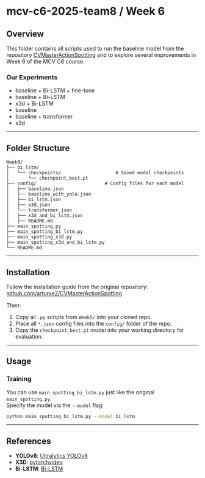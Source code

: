 # mcv-c6-2025-team8 / Week 6

## Overview

This folder contains all scripts used to run the baseline model from the repository [CVMasterActionSpotting](https://github.com/arturxe2/CVMasterActionSpotting.git) and to explore several improvements in Week 6 of the MCV C6 course.

### Our Experiments
- baseline + Bi-LSTM + fine-tune
- baseline + Bi-LSTM
- x3d + Bi-LSTM
- baseline
- baseline + transformer
- x3d
  
---

## Folder Structure

```
Week6/
├── bi_lstm/
│   └── checkpoints/                    # Saved model checkpoints
│       └── checkpoint_best.pt
├── config/                         # Config files for each model
│   ├── baseline.json
│   ├── baseline_with_yolo.json
│   ├── bi_lstm.json
│   ├── x3d.json
│   └── transformer.json
│   ├── x3d_and_bi_lstm.json
│   ├── README.md
├── main_spotting.py
├── main_spotting_bi_lstm.py
├── main_spotting_x3d.py
├── main_spotting_x3d_and_bi_lstm.py
└── README.md
```

---

## Installation

Follow the installation guide from the original repository:  
[github.com/arturxe2/CVMasterActionSpotting](https://github.com/arturxe2/CVMasterActionSpotting.git)

Then:

1. Copy all `.py` scripts from `Week5/` into your cloned repo.
2. Place all `*.json` config files into the `config/` folder of the repo.
3. Copy the `checkpoint_best.pt` model into your working directory for evaluation.

---

## Usage

### Training

You can use `main_spotting_bi_lstm.py` just like the original `main_spotting.py`.  
Specify the model via the `--model` flag:

```bash
python main_spotting_bi_lstm.py --model bi_lstm
```

---

## References

- **YOLOv8**: [Ultralytics YOLOv8](https://github.com/ultralytics/ultralytics)  
- **X3D**: [pytorchvideo](https://github.com/facebookresearch/pytorchvideo)  
- **Bi-LSTM**: [Bi-LSTM](https://pytorch.org/tutorials/beginner/nlp/advanced_tutorial.html)  
